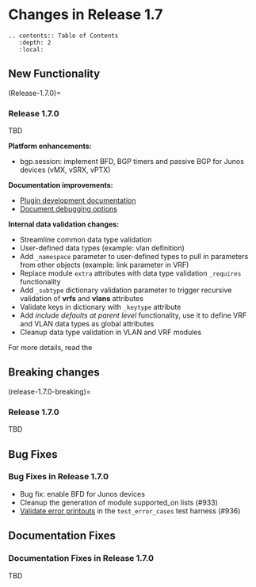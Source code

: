 # Changes in Release 1.7

```eval_rst
.. contents:: Table of Contents
   :depth: 2
   :local:
```

## New Functionality

(Release-1.7.0)=
### Release 1.7.0

TBD

**Platform enhancements:**

* bgp.session: implement BFD, BGP timers and passive BGP for Junos devices (vMX, vSRX, vPTX)

**Documentation improvements:**

* [Plugin development documentation](../dev/plugins.md)
* [Document debugging options](dev-transform-debugging)

**Internal data validation changes:**

* Streamline common data type validation
* User-defined data types (example: vlan definition)
* Add `_namespace` parameter to user-defined types to pull in parameters from other objects (example: link parameter in VRF)
* Replace module `extra` attributes with data type validation `_requires` functionality
* Add `_subtype` dictionary validation parameter to trigger recursive validation of **vrfs** and **vlans** attributes
* Validate keys in dictionary with `_keytype` attribute
* Add _include defaults at parent level_ functionality, use it to define VRF and VLAN data types as global attributes
* Cleanup data type validation in VLAN and VRF modules

For more details, read the [](../dev/validation.md)

## Breaking changes

(release-1.7.0-breaking)=
### Release 1.7.0

TBD

## Bug Fixes

### Bug Fixes in Release 1.7.0

* Bug fix: enable BFD for Junos devices
* Cleanup the generation of module supported_on lists (#933)
* [Validate error printouts](../dev/tests.md) in the `test_error_cases` test harness (#936)

## Documentation Fixes

### Documentation Fixes in Release 1.7.0

TBD